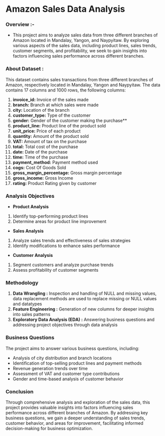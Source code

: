 # **Amazon Sales Data Analysis**
### Overview :- 
* This project aims to analyze sales data from three different branches of Amazon located in Mandalay, Yangon, and Naypyitaw. By exploring various aspects of the sales data, including product lines, sales trends, customer segments, and profitability, we seek to gain insights into factors influencing sales performance across different branches.

### About Dataset :

This dataset contains sales transactions from three different branches of Amazon, respectively located in Mandalay, Yangon and Naypyitaw. The data contains 17 columns and 1000 rows, the following columns: 
1. **invoice_id:** Invoice of the sales made
2. **branch:** Branch at which sales were made
3. **city:** Location of the branch
4. **customer_type:** Type of the customer
5. **gender:** Gender of the customer making the purchase**
6. **product_line:** Product line of the product sold
7. **unit_price:** Price of each product
8. **quantity:** Amount of the product sold
9. **VAT:** Amount of tax on the purchase
10. **total:** Total cost of the purchase
11. **date:** Date of the purchase
12. **time:** Time of the purchase
13. **payment_method:** Payment method used
14. **cogs:** Cost Of Goods Sold
15. **gross_margin_percentage:** Gross margin percentage
16. **gross_income:** Gross Income
17. **rating:** Product Rating given by customer 

### **Analysis Objectives**
* **Product Analysis**
1. Identify top-performing product lines
2. Determine areas for product line improvement
* **Sales Analysis**
1. Analyze sales trends and effectiveness of sales strategies
2. Identify modifications to enhance sales performance
* **Customer Analysis**
1. Segment customers and analyze purchase trends
2. Assess profitability of customer segments
   
### **Methodology**
1. **Data Wrangling :** Inspection and handling of NULL and missing values, data replacement methods are used to replace missing or NULL values and datatypes
2. **Feature Engineering :** Generation of new columns for deeper insights into sales patterns
3. **Exploratory Data Analysis (EDA) :** Answering business questions and addressing project objectives through data analysis

### **Business Questions**
The project aims to answer various business questions, including:
* Analysis of city distribution and branch locations
* Identification of top-selling product lines and payment methods
* Revenue generation trends over time
* Assessment of VAT and customer type contributions
* Gender and time-based analysis of customer behavior
  
### **Conclusion**
Through comprehensive analysis and exploration of the sales data, this project provides valuable insights into factors influencing sales performance across different branches of Amazon. By addressing key business questions, we gain a deeper understanding of sales trends, customer behavior, and areas for improvement, facilitating informed decision-making for business optimization.
